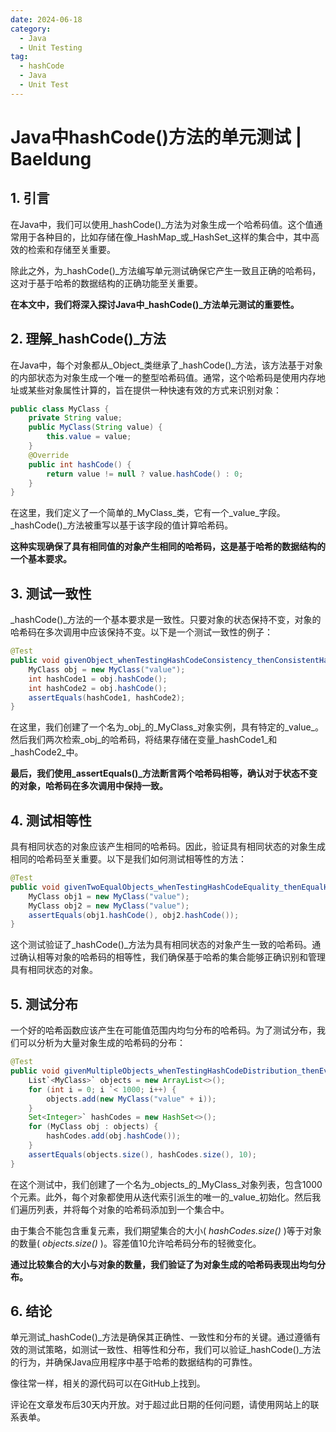 ```yaml
---
date: 2024-06-18
category:
  - Java
  - Unit Testing
tag:
  - hashCode
  - Java
  - Unit Test
---
```

# Java中hashCode()方法的单元测试 | Baeldung

## 1. 引言

在Java中，我们可以使用_hashCode()_方法为对象生成一个哈希码值。这个值通常用于各种目的，比如存储在像_HashMap_或_HashSet_这样的集合中，其中高效的检索和存储至关重要。

除此之外，为_hashCode()_方法编写单元测试确保它产生一致且正确的哈希码，这对于基于哈希的数据结构的正确功能至关重要。

**在本文中，我们将深入探讨Java中_hashCode()_方法单元测试的重要性。**

## 2. 理解_hashCode()_方法

在Java中，每个对象都从_Object_类继承了_hashCode()_方法，该方法基于对象的内部状态为对象生成一个唯一的整型哈希码值。通常，这个哈希码是使用内存地址或某些对象属性计算的，旨在提供一种快速有效的方式来识别对象：

```java
public class MyClass {
    private String value;
    public MyClass(String value) {
        this.value = value;
    }
    @Override
    public int hashCode() {
        return value != null ? value.hashCode() : 0;
    }
}
```

在这里，我们定义了一个简单的_MyClass_类，它有一个_value_字段。_hashCode()_方法被重写以基于该字段的值计算哈希码。

**这种实现确保了具有相同值的对象产生相同的哈希码，这是基于哈希的数据结构的一个基本要求。**

## 3. 测试一致性

_hashCode()_方法的一个基本要求是一致性。只要对象的状态保持不变，对象的哈希码在多次调用中应该保持不变。以下是一个测试一致性的例子：

```java
@Test
public void givenObject_whenTestingHashCodeConsistency_thenConsistentHashCodeReturned() {
    MyClass obj = new MyClass("value");
    int hashCode1 = obj.hashCode();
    int hashCode2 = obj.hashCode();
    assertEquals(hashCode1, hashCode2);
}
```

在这里，我们创建了一个名为_obj_的_MyClass_对象实例，具有特定的_value_。然后我们两次检索_obj_的哈希码，将结果存储在变量_hashCode1_和_hashCode2_中。

**最后，我们使用_assertEquals()_方法断言两个哈希码相等，确认对于状态不变的对象，哈希码在多次调用中保持一致。**

## 4. 测试相等性

具有相同状态的对象应该产生相同的哈希码。因此，验证具有相同状态的对象生成相同的哈希码至关重要。以下是我们如何测试相等性的方法：

```java
@Test
public void givenTwoEqualObjects_whenTestingHashCodeEquality_thenEqualHashCodesReturned() {
    MyClass obj1 = new MyClass("value");
    MyClass obj2 = new MyClass("value");
    assertEquals(obj1.hashCode(), obj2.hashCode());
}
```

这个测试验证了_hashCode()_方法为具有相同状态的对象产生一致的哈希码。通过确认相等对象的哈希码的相等性，我们确保基于哈希的集合能够正确识别和管理具有相同状态的对象。

## 5. 测试分布

一个好的哈希函数应该产生在可能值范围内均匀分布的哈希码。为了测试分布，我们可以分析为大量对象生成的哈希码的分布：

```java
@Test
public void givenMultipleObjects_whenTestingHashCodeDistribution_thenEvenDistributionOfHashCodes() {
    List`<MyClass>` objects = new ArrayList<>();
    for (int i = 0; i `< 1000; i++) {
        objects.add(new MyClass("value" + i));
    }
    Set<Integer>` hashCodes = new HashSet<>();
    for (MyClass obj : objects) {
        hashCodes.add(obj.hashCode());
    }
    assertEquals(objects.size(), hashCodes.size(), 10);
}
```

在这个测试中，我们创建了一个名为_objects_的_MyClass_对象列表，包含1000个元素。此外，每个对象都使用从迭代索引派生的唯一的_value_初始化。然后我们遍历列表，并将每个对象的哈希码添加到一个集合中。

由于集合不能包含重复元素，我们期望集合的大小( _hashCodes.size()_ )等于对象的数量( _objects.size()_ )。容差值10允许哈希码分布的轻微变化。

**通过比较集合的大小与对象的数量，我们验证了为对象生成的哈希码表现出均匀分布。**

## 6. 结论

单元测试_hashCode()_方法是确保其正确性、一致性和分布的关键。通过遵循有效的测试策略，如测试一致性、相等性和分布，我们可以验证_hashCode()_方法的行为，并确保Java应用程序中基于哈希的数据结构的可靠性。

像往常一样，相关的源代码可以在GitHub上找到。

评论在文章发布后30天内开放。对于超过此日期的任何问题，请使用网站上的联系表单。